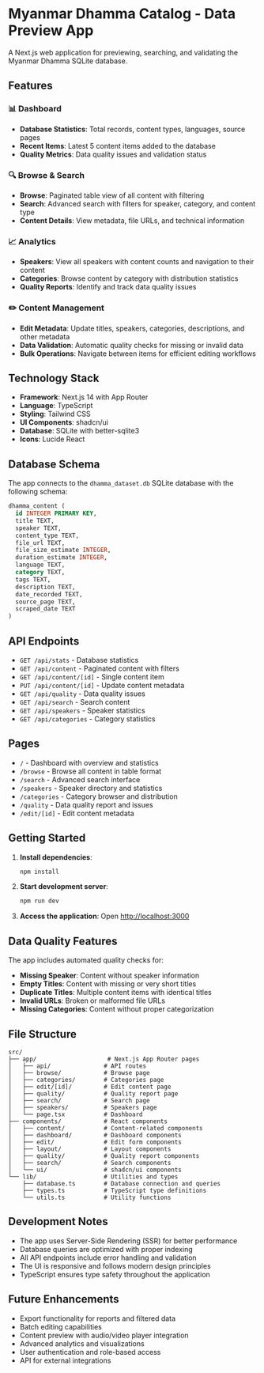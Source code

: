 # Myanmar Dhamma Catalog - Data Preview App

A Next.js web application for previewing, searching, and validating the Myanmar Dhamma SQLite database.

## Features

### 📊 Dashboard

- **Database Statistics**: Total records, content types, languages, source pages
- **Recent Items**: Latest 5 content items added to the database
- **Quality Metrics**: Data quality issues and validation status

### 🔍 Browse & Search

- **Browse**: Paginated table view of all content with filtering
- **Search**: Advanced search with filters for speaker, category, and content type
- **Content Details**: View metadata, file URLs, and technical information

### 📈 Analytics

- **Speakers**: View all speakers with content counts and navigation to their content
- **Categories**: Browse content by category with distribution statistics
- **Quality Reports**: Identify and track data quality issues

### ✏️ Content Management

- **Edit Metadata**: Update titles, speakers, categories, descriptions, and other metadata
- **Data Validation**: Automatic quality checks for missing or invalid data
- **Bulk Operations**: Navigate between items for efficient editing workflows

## Technology Stack

- **Framework**: Next.js 14 with App Router
- **Language**: TypeScript
- **Styling**: Tailwind CSS
- **UI Components**: shadcn/ui
- **Database**: SQLite with better-sqlite3
- **Icons**: Lucide React

## Database Schema

The app connects to the `dhamma_dataset.db` SQLite database with the following schema:

```sql
dhamma_content (
  id INTEGER PRIMARY KEY,
  title TEXT,
  speaker TEXT,
  content_type TEXT,
  file_url TEXT,
  file_size_estimate INTEGER,
  duration_estimate INTEGER,
  language TEXT,
  category TEXT,
  tags TEXT,
  description TEXT,
  date_recorded TEXT,
  source_page TEXT,
  scraped_date TEXT
)
```

## API Endpoints

- `GET /api/stats` - Database statistics
- `GET /api/content` - Paginated content with filters
- `GET /api/content/[id]` - Single content item
- `PUT /api/content/[id]` - Update content metadata
- `GET /api/quality` - Data quality issues
- `GET /api/search` - Search content
- `GET /api/speakers` - Speaker statistics
- `GET /api/categories` - Category statistics

## Pages

- `/` - Dashboard with overview and statistics
- `/browse` - Browse all content in table format
- `/search` - Advanced search interface
- `/speakers` - Speaker directory and statistics
- `/categories` - Category browser and distribution
- `/quality` - Data quality report and issues
- `/edit/[id]` - Edit content metadata

## Getting Started

1. **Install dependencies**:

   ```bash
   npm install
   ```

2. **Start development server**:

   ```bash
   npm run dev
   ```

3. **Access the application**:
   Open [http://localhost:3000](http://localhost:3000)

## Data Quality Features

The app includes automated quality checks for:

- **Missing Speaker**: Content without speaker information
- **Empty Titles**: Content with missing or very short titles
- **Duplicate Titles**: Multiple content items with identical titles
- **Invalid URLs**: Broken or malformed file URLs
- **Missing Categories**: Content without proper categorization

## File Structure

```
src/
├── app/                    # Next.js App Router pages
│   ├── api/               # API routes
│   ├── browse/            # Browse page
│   ├── categories/        # Categories page
│   ├── edit/[id]/         # Edit content page
│   ├── quality/           # Quality report page
│   ├── search/            # Search page
│   ├── speakers/          # Speakers page
│   └── page.tsx           # Dashboard
├── components/            # React components
│   ├── content/           # Content-related components
│   ├── dashboard/         # Dashboard components
│   ├── edit/              # Edit form components
│   ├── layout/            # Layout components
│   ├── quality/           # Quality report components
│   ├── search/            # Search components
│   └── ui/                # shadcn/ui components
└── lib/                   # Utilities and types
    ├── database.ts        # Database connection and queries
    ├── types.ts           # TypeScript type definitions
    └── utils.ts           # Utility functions
```

## Development Notes

- The app uses Server-Side Rendering (SSR) for better performance
- Database queries are optimized with proper indexing
- All API endpoints include error handling and validation
- The UI is responsive and follows modern design principles
- TypeScript ensures type safety throughout the application

## Future Enhancements

- Export functionality for reports and filtered data
- Batch editing capabilities
- Content preview with audio/video player integration
- Advanced analytics and visualizations
- User authentication and role-based access
- API for external integrations
